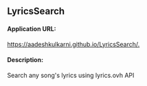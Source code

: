 <h2>LyricsSearch</h2>

<h4>Application URL:</h4>
<a href="https://aadeshkulkarni.github.io/LyricsSearch/">https://aadeshkulkarni.github.io/LyricsSearch/.</a>

<h4>Description:</h4>
<p>Search any song's lyrics using lyrics.ovh API</p>
